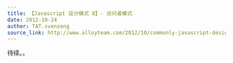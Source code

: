 ```yaml
---
title: 【Javascript 设计模式 8】- 访问者模式
date: 2012-10-24
author: TAT.svenzeng
source_link: http://www.alloyteam.com/2012/10/commonly-javascript-design-patterns-the-visitor-pattern/
---
```


<!-- {% raw %} - for jekyll -->

待续。。


<!-- {% endraw %} - for jekyll -->